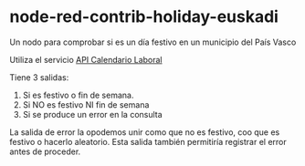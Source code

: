 # node-red-contrib-holiday-euskadi
Un nodo para comprobar si es un día festivo en un municipio del País Vasco

Utiliza el servicio [API Calendario Laboral](https://api-calendario-laboral.online/)

Tiene 3 salidas:
1. Si es festivo o fin de semana.
2. Si NO es festivo NI fin de semana
3. Si se produce un error en la consulta

La salida de error la opodemos unir como que no es festivo, coo que es festivo o hacerlo aleatorio. Esta salida también permitiría registrar el error antes de proceder.
